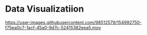 # Data Visualizatiion

https://user-images.githubusercontent.com/98512579/154992750-f75ea0c7-1acf-45a0-9d7c-52415382eea5.mov

